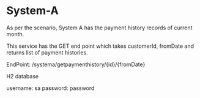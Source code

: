 # System-A

As per the scenario, System A has the payment history records of current month. 

This service has the GET end point which takes customerId, fromDate and returns list of payment histories.

EndPoint: /systema/getpaymenthistory/{id}/{fromDate}

H2 database

username: sa
password: password
